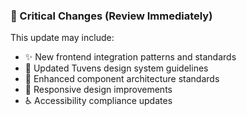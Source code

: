 ### 🚨 Critical Changes (Review Immediately)
This update may include:
- ✨ New frontend integration patterns and standards
- 🎨 Updated Tuvens design system guidelines  
- 🔧 Enhanced component architecture standards
- 📱 Responsive design improvements
- ♿ Accessibility compliance updates